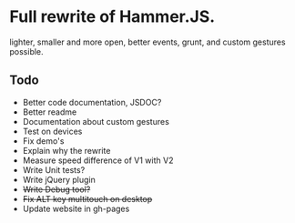 # Full rewrite of Hammer.JS.

lighter, smaller and more open, better events, grunt, and custom gestures possible.


## Todo

- Better code documentation, JSDOC?
- Better readme
- Documentation about custom gestures
- Test on devices
- Fix demo's
- Explain why the rewrite
- Measure speed difference of V1 with V2
- Write Unit tests?
- Write jQuery plugin
- ~~Write Debug tool?~~
- ~~Fix ALT key multitouch on desktop~~
- Update website in gh-pages
